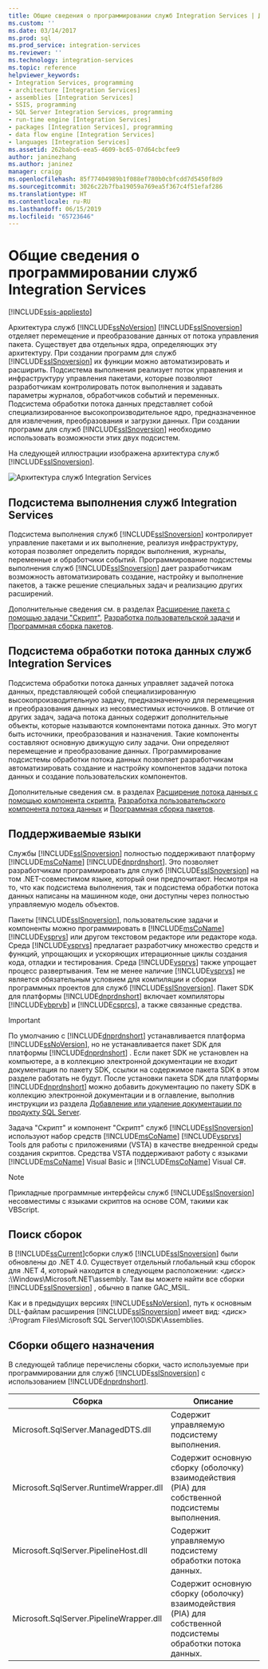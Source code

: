 ```yaml
---
title: Общие сведения о программировании служб Integration Services | Документы Майкрософт
ms.custom: ''
ms.date: 03/14/2017
ms.prod: sql
ms.prod_service: integration-services
ms.reviewer: ''
ms.technology: integration-services
ms.topic: reference
helpviewer_keywords:
- Integration Services, programming
- architecture [Integration Services]
- assemblies [Integration Services]
- SSIS, programming
- SQL Server Integration Services, programming
- run-time engine [Integration Services]
- packages [Integration Services], programming
- data flow engine [Integration Services]
- languages [Integration Services]
ms.assetid: 262babc6-eea5-4609-bc65-07d64cbcfee9
author: janinezhang
ms.author: janinez
manager: craigg
ms.openlocfilehash: 85f77404989b1f088ef780b0cbfcdd7d5450f8d9
ms.sourcegitcommit: 3026c22b7fba19059a769ea5f367c4f51efaf286
ms.translationtype: HT
ms.contentlocale: ru-RU
ms.lasthandoff: 06/15/2019
ms.locfileid: "65723646"
---
```

# <a name="integration-services-programming-overview"></a>Общие сведения о программировании служб Integration Services

[!INCLUDE[ssis-appliesto](../includes/ssis-appliesto-ssvrpluslinux-asdb-asdw-xxx.md)]


  Архитектура служб [!INCLUDE[ssNoVersion](../includes/ssnoversion-md.md)] [!INCLUDE[ssISnoversion](../includes/ssisnoversion-md.md)] отделяет перемещение и преобразование данных от потока управления пакета. Существует два отдельных ядра, определяющих эту архитектуру. При создании программ для служб [!INCLUDE[ssISnoversion](../includes/ssisnoversion-md.md)] их функции можно автоматизировать и расширить. Подсистема выполнения реализует поток управления и инфраструктуру управления пакетами, которые позволяют разработчикам контролировать поток выполнения и задавать параметры журналов, обработчиков событий и переменных. Подсистема обработки потока данных представляет собой специализированное высокопроизводительное ядро, предназначенное для извлечения, преобразования и загрузки данных. При создании программ для служб [!INCLUDE[ssISnoversion](../includes/ssisnoversion-md.md)] необходимо использовать возможности этих двух подсистем.  
  
 На следующей иллюстрации изображена архитектура служб [!INCLUDE[ssISnoversion](../includes/ssisnoversion-md.md)].  
  
 ![Архитектура служб Integration Services](../integration-services/media/mw-dts-01.gif "Архитектура служб Integration Services")  
  
## <a name="integration-services-run-time-engine"></a>Подсистема выполнения служб Integration Services  
 Подсистема выполнения служб [!INCLUDE[ssISnoversion](../includes/ssisnoversion-md.md)] контролирует управление пакетами и их выполнение, реализуя инфраструктуру, которая позволяет определить порядок выполнения, журналы, переменные и обработчики событий. Программирование подсистемы выполнения служб [!INCLUDE[ssISnoversion](../includes/ssisnoversion-md.md)] дает разработчикам возможность автоматизировать создание, настройку и выполнение пакетов, а также решение специальных задач и реализацию других расширений.  
  
 Дополнительные сведения см. в разделах [Расширение пакета с помощью задачи "Скрипт"](../integration-services/extending-packages-scripting/task/extending-the-package-with-the-script-task.md), [Разработка пользовательской задачи](../integration-services/extending-packages-custom-objects/task/developing-a-custom-task.md) и [Программная сборка пакетов](../integration-services/building-packages-programmatically/building-packages-programmatically.md).  
  
## <a name="integration-services-data-flow-engine"></a>Подсистема обработки потока данных служб Integration Services  
 Подсистема обработки потока данных управляет задачей потока данных, представляющей собой специализированную высокопроизводительную задачу, предназначенную для перемещения и преобразования данных из несовместимых источников. В отличие от других задач, задача потока данных содержит дополнительные объекты, которые называются компонентами потока данных. Это могут быть источники, преобразования и назначения. Такие компоненты составляют основную движущую силу задачи. Они определяют перемещение и преобразование данных. Программирование подсистемы обработки потока данных позволяет разработчикам автоматизировать создание и настройку компонентов задачи потока данных и создание пользовательских компонентов.  
  
 Дополнительные сведения см. в разделах [Расширение потока данных с помощью компонента скрипта](../integration-services/extending-packages-scripting/data-flow-script-component/extending-the-data-flow-with-the-script-component.md), [Разработка пользовательского компонента потока данных](../integration-services/extending-packages-custom-objects/data-flow/developing-a-custom-data-flow-component.md) и [Программная сборка пакетов](../integration-services/building-packages-programmatically/building-packages-programmatically.md).  
  
## <a name="supported-languages"></a>Поддерживаемые языки  
 Службы [!INCLUDE[ssISnoversion](../includes/ssisnoversion-md.md)] полностью поддерживают платформу [!INCLUDE[msCoName](../includes/msconame-md.md)] [!INCLUDE[dnprdnshort](../includes/dnprdnshort-md.md)]. Это позволяет разработчикам программировать для служб [!INCLUDE[ssISnoversion](../includes/ssisnoversion-md.md)] на том .NET-совместимом языке, который они предпочитают. Несмотря на то, что как подсистема выполнения, так и подсистема обработки потока данных написаны на машинном коде, они доступны через полностью управляемую модель объектов.  
  
 Пакеты [!INCLUDE[ssISnoversion](../includes/ssisnoversion-md.md)], пользовательские задачи и компоненты можно программировать в [!INCLUDE[msCoName](../includes/msconame-md.md)] [!INCLUDE[vsprvs](../includes/vsprvs-md.md)] или другом текстовом редакторе или редакторе кода. Среда [!INCLUDE[vsprvs](../includes/vsprvs-md.md)] предлагает разработчику множество средств и функций, упрощающих и ускоряющих итерационные циклы создания кода, отладки и тестирования. Среда [!INCLUDE[vsprvs](../includes/vsprvs-md.md)] также упрощает процесс развертывания. Тем не менее наличие [!INCLUDE[vsprvs](../includes/vsprvs-md.md)] не является обязательным условием для компиляции и сборки программных проектов для служб [!INCLUDE[ssISnoversion](../includes/ssisnoversion-md.md)]. Пакет SDK для платформы [!INCLUDE[dnprdnshort](../includes/dnprdnshort-md.md)] включает компиляторы [!INCLUDE[vbprvb](../includes/vbprvb-md.md)] и [!INCLUDE[csprcs](../includes/csprcs-md.md)], а также связанные средства.  
  
> [!IMPORTANT]  
>  По умолчанию с [!INCLUDE[dnprdnshort](../includes/dnprdnshort-md.md)] устанавливается платформа [!INCLUDE[ssNoVersion](../includes/ssnoversion-md.md)], но не устанавливается пакет SDK для платформы [!INCLUDE[dnprdnshort](../includes/dnprdnshort-md.md)] . Если пакет SDK не установлен на компьютере, а в коллекцию электронной документации не входит документация по пакету SDK, ссылки на содержимое пакета SDK в этом разделе работать не будут. После установки пакета SDK для платформы [!INCLUDE[dnprdnshort](../includes/dnprdnshort-md.md)] можно добавить документацию по пакету SDK в коллекцию электронной документации и в оглавление, выполнив инструкции из раздела [Добавление или удаление документации по продукту SQL Server](https://msdn.microsoft.com/library/ef798cc8-87cf-4d60-a7bf-9e061bdd0052).  
  
 Задача "Скрипт" и компонент "Скрипт" служб [!INCLUDE[ssISnoversion](../includes/ssisnoversion-md.md)] используют набор средств [!INCLUDE[msCoName](../includes/msconame-md.md)] [!INCLUDE[vsprvs](../includes/vsprvs-md.md)] Tools для работы с приложениями (VSTA) в качестве внедренной среды создания скриптов. Средства VSTA поддерживают работу с языками [!INCLUDE[msCoName](../includes/msconame-md.md)] Visual Basic и [!INCLUDE[msCoName](../includes/msconame-md.md)] Visual C#.  
  
> [!NOTE]  
>  Прикладные программные интерфейсы служб [!INCLUDE[ssISnoversion](../includes/ssisnoversion-md.md)] несовместимы с языками скриптов на основе COM, такими как VBScript.  
  
## <a name="locating-assemblies"></a>Поиск сборок  
 В [!INCLUDE[ssCurrent](../includes/sscurrent-md.md)]сборки служб [!INCLUDE[ssISnoversion](../includes/ssisnoversion-md.md)] были обновлены до .NET 4.0. Существует отдельный глобальный кэш сборок для .NET 4, который находится в следующем расположении: *\<диск>* :\Windows\Microsoft.NET\assembly. Там вы можете найти все сборки [!INCLUDE[ssISnoversion](../includes/ssisnoversion-md.md)] , обычно в папке GAC_MSIL.  
  
 Как и в предыдущих версиях [!INCLUDE[ssNoVersion](../includes/ssnoversion-md.md)], путь к основным DLL-файлам расширения [!INCLUDE[ssISnoversion](../includes/ssisnoversion-md.md)] имеет вид: *\<диск>* :\Program Files\Microsoft SQL Server\100\SDK\Assemblies.  
  
## <a name="commonly-used-assemblies"></a>Сборки общего назначения  
 В следующей таблице перечислены сборки, часто используемые при программировании для служб [!INCLUDE[ssISnoversion](../includes/ssisnoversion-md.md)] с использованием [!INCLUDE[dnprdnshort](../includes/dnprdnshort-md.md)].  
  
|Сборка|Описание|  
|--------------|-----------------|  
|Microsoft.SqlServer.ManagedDTS.dll|Содержит управляемую подсистему выполнения.|  
|Microsoft.SqlServer.RuntimeWrapper.dll|Содержит основную сборку (оболочку) взаимодействия (PIA) для собственной подсистемы выполнения.|  
|Microsoft.SqlServer.PipelineHost.dll|Содержит управляемую подсистему обработки потока данных.|  
|Microsoft.SqlServer.PipelineWrapper.dll|Содержит основную сборку (оболочку) взаимодействия (PIA) для собственной подсистемы обработки потока данных.|  
  
  
